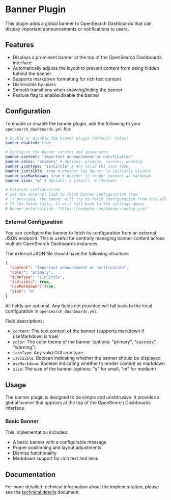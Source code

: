 # Banner Plugin

This plugin adds a global banner to OpenSearch Dashboards that can display important announcements or notifications to users.

## Features

- Displays a prominent banner at the top of the OpenSearch Dashboards interface
- Automatically adjusts the layout to prevent content from being hidden behind the banner
- Supports markdown formatting for rich text content
- Dismissible by users
- Smooth transitions when showing/hiding the banner
- Feature flag to enable/disable the banner

## Configuration

To enable or disable the banner plugin, add the following to your `opensearch_dashboards.yml` file:

```yaml
# Enable or disable the banner plugin (default: false)
banner.enabled: true

# Configure the banner content and appearance
banner.content: "Important announcement or notification"
banner.color: "primary" # Options: primary, success, warning
banner.iconType: "iInCircle" # Any valid EUI icon type
banner.isVisible: true # Whether the banner is initially visible
banner.useMarkdown: true # Whether to render content as markdown
banner.size: "m" # Options: s (small), m (medium)

# External configuration
# Set the external link to fetch banner configuration from
# If provided, the banner will try to fetch configuration from this URL
# If the fetch fails, it will fall back to the settings above
# banner.externalLink: "https://example.com/banner-config.json"
```

### External Configuration

You can configure the banner to fetch its configuration from an external JSON endpoint. This is useful for centrally managing banner content across multiple OpenSearch Dashboards instances.

The external JSON file should have the following structure:

```json
{
  "content": "Important announcement or notification",
  "color": "primary",
  "iconType": "iInCircle",
  "isVisible": true,
  "useMarkdown": true,
  "size": "m"
}
```

All fields are optional. Any fields not provided will fall back to the local configuration in `opensearch_dashboards.yml`.

Field descriptions:
- `content`: The text content of the banner (supports markdown if useMarkdown is true)
- `color`: The color theme of the banner (options: "primary", "success", "warning")
- `iconType`: Any valid OUI icon type
- `isVisible`: Boolean indicating whether the banner should be displayed
- `useMarkdown`: Boolean indicating whether to render content as markdown
- `size`: The size of the banner (options: "s" for small, "m" for medium)

## Usage

The banner plugin is designed to be simple and unobtrusive. It provides a global banner that appears at the top of the OpenSearch Dashboards interface.

### Basic Banner

This implementation includes:
- A basic banner with a configurable message
- Proper positioning and layout adjustments
- Dismiss functionality
- Markdown support for rich text and links

## Documentation

For more detailed technical information about the implementation, please see the [technical details](./docs/technical_details.md) document.
